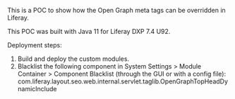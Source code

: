 This is a POC to show how the Open Graph meta tags can be overridden in Liferay.

This POC was built with Java 11 for Liferay DXP 7.4 U92.

Deployment steps:

1. Build and deploy the custom modules.
2. Blacklist the following component in System Settings > Module Container > Component Blacklist (through the GUI or with a config file): com.liferay.layout.seo.web.internal.servlet.taglib.OpenGraphTopHeadDynamicInclude
